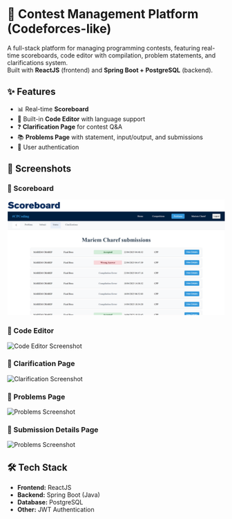 # 🚀 Contest Management Platform (Codeforces-like)

A full-stack platform for managing programming contests, featuring real-time scoreboards, code editor with compilation, problem statements, and clarifications system.  
Built with **ReactJS** (frontend) and **Spring Boot + PostgreSQL** (backend).

## ✨ Features
- 📊 Real-time **Scoreboard**
- 📝 Built-in **Code Editor** with language support
- ❓ **Clarification Page** for contest Q&A
- 📚 **Problems Page** with statement, input/output, and submissions
- 👥 User authentication

 ## 📸 Screenshots

### 🔹 Scoreboard
![Scoreboard Screenshot](scoredoard.png)

### 🔹 Code Editor
![Code Editor Screenshot](./screenshots/editor.png)

### 🔹 Clarification Page
![Clarification Screenshot](./screenshots/clarification.png)

### 🔹 Problems Page
![Problems Screenshot](./screenshots/problems.png)
### 🔹 Submission Details Page
![Problems Screenshot](./screenshots/submission.png)

## 🛠 Tech Stack
- **Frontend:** ReactJS
- **Backend:** Spring Boot (Java)
- **Database:** PostgreSQL
- **Other:** JWT Authentication
  
